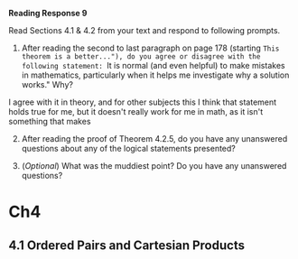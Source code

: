 **Reading Response 9**  

Read Sections 4.1 & 4.2 from your text and respond to following prompts.  

1.  After reading the second to last paragraph on page 178 (starting ``This theorem is a better..."), do you agree or disagree with the following statement: ``It is normal (and even helpful) to make mistakes in mathematics, particularly when it helps me investigate why a solution works." Why?

I agree with it in theory, and for other subjects this I think that statement holds true for me, but it doesn't really work for me in math, as it isn't something that makes 


2.  After reading the proof of Theorem 4.2.5, do you have any unanswered questions about any of the logical statements presented?




3.  (_Optional_) What was the muddiest point? Do you have any unanswered questions?



# Ch4 

## 4.1 Ordered Pairs and Cartesian Products 

